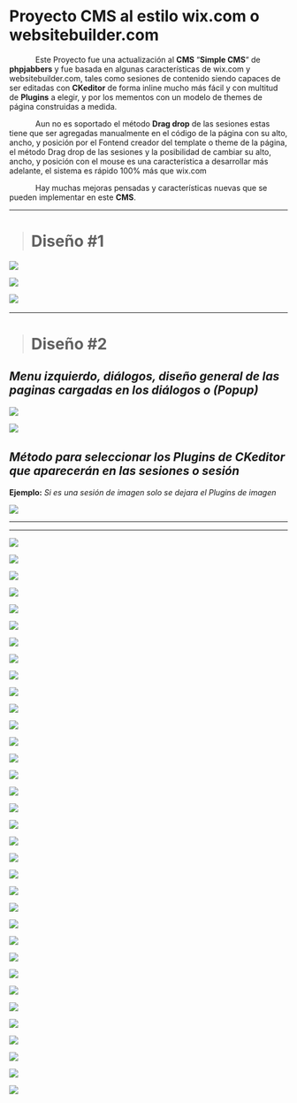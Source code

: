 # Proyecto CMS al estilo wix.com o  websitebuilder.com #

            Este Proyecto fue una actualización al **CMS**  “**Simple CMS**“ de **phpjabbers** y fue  basada en algunas características de wix.com y websitebuilder.com, tales como sesiones de contenido siendo capaces de ser editadas con **CKeditor** de forma inline mucho más fácil y con multitud de **Plugins** a elegir, y por los mementos con un modelo de themes de página construidas a medida.

            Aun no es soportado el método **Drag drop** de las sesiones estas tiene que ser agregadas manualmente en  el código de la página con su alto, ancho, y posición por el Fontend creador del template o theme de la página,  el método Drag drop  de las sesiones y la posibilidad de cambiar su alto, ancho, y posición con el mouse es una característica a desarrollar más adelante, el sistema es rápido 100% más que wix.com

            Hay muchas mejoras pensadas y características nuevas que se pueden implementar en este **CMS**.


----------

> # Diseño #1 #

![](https://raw.githubusercontent.com/dennysjmarquez/portfolio/master/2016/Proyecto-CMS-al-estilo-wix.com-o-%20websitebuilder/proyecto-cms-documento1.jpg)


![](https://raw.githubusercontent.com/dennysjmarquez/portfolio/master/2016/Proyecto-CMS-al-estilo-wix.com-o-%20websitebuilder/proyecto-cms-documento2.jpg)


![](https://raw.githubusercontent.com/dennysjmarquez/portfolio/master/2016/Proyecto-CMS-al-estilo-wix.com-o-%20websitebuilder/proyecto-cms-documento3.jpg)
 
 
 

----------

> # Diseño #2 #


## *Menu izquierdo, diálogos, diseño general de las paginas cargadas en los diálogos o  (Popup)* ##

![](https://raw.githubusercontent.com/dennysjmarquez/portfolio/master/2016/Proyecto-CMS-al-estilo-wix.com-o-%20websitebuilder/ejemplo%20menu%20y%20dialogo.png)


![](https://raw.githubusercontent.com/dennysjmarquez/portfolio/master/2016/Proyecto-CMS-al-estilo-wix.com-o-%20websitebuilder/Disen%CC%83o_ajustes2.png)
 
 
 
## *Método para seleccionar los Plugins de CKeditor que aparecerán en las sesiones o sesión* ##

**Ejemplo:** *Si es una sesión de imagen solo se dejara el Plugins de imagen*

![](https://raw.githubusercontent.com/dennysjmarquez/portfolio/master/2016/Proyecto-CMS-al-estilo-wix.com-o-%20websitebuilder/Plugins_CK_editor_-_por_seccio%CC%81n.png)


----------

----------

![](https://raw.githubusercontent.com/dennysjmarquez/portfolio/master/2016/Proyecto-CMS-al-estilo-wix.com-o-%20websitebuilder/Print%20Screen%201%2C%20Proyecto%20de%20actualizaci%C3%B3n%20de%20un%20CMS%20para%20que%20funcione%20parecido%20al%20creador%20de%20%20p%C3%A1ginas%20web%20Wix.jpg)

![](https://raw.githubusercontent.com/dennysjmarquez/portfolio/master/2016/Proyecto-CMS-al-estilo-wix.com-o-%20websitebuilder/Print%20Screen%202%2C%20Proyecto%20de%20actualizaci%C3%B3n%20de%20un%20CMS%20para%20que%20funcione%20parecido%20al%20creador%20de%20%20p%C3%A1ginas%20web%20Wix.com.jpg)

![](https://raw.githubusercontent.com/dennysjmarquez/portfolio/master/2016/Proyecto-CMS-al-estilo-wix.com-o-%20websitebuilder/Print%20Screen%203%2C%20Proyecto%20de%20actualizaci%C3%B3n%20de%20un%20CMS%20para%20que%20funcione%20parecido%20al%20creador%20de%20%20p%C3%A1ginas%20web%20Wix.com.jpg)

![](https://raw.githubusercontent.com/dennysjmarquez/portfolio/master/2016/Proyecto-CMS-al-estilo-wix.com-o-%20websitebuilder/Print%20Screen%204%2C%20Proyecto%20de%20actualizaci%C3%B3n%20de%20un%20CMS%20para%20que%20funcione%20parecido%20al%20creador%20de%20%20p%C3%A1ginas%20web%20Wix.com.jpg)

![](https://raw.githubusercontent.com/dennysjmarquez/portfolio/master/2016/Proyecto-CMS-al-estilo-wix.com-o-%20websitebuilder/Print%20Screen%205%2C%20Proyecto%20de%20actualizaci%C3%B3n%20de%20un%20CMS%20para%20que%20funcione%20parecido%20al%20creador%20de%20%20p%C3%A1ginas%20web%20Wix.com.jpg)

![](https://raw.githubusercontent.com/dennysjmarquez/portfolio/master/2016/Proyecto-CMS-al-estilo-wix.com-o-%20websitebuilder/Print%20Screen%206%2C%20Proyecto%20de%20actualizaci%C3%B3n%20de%20un%20CMS%20para%20que%20funcione%20parecido%20al%20creador%20de%20%20p%C3%A1ginas%20web%20Wix.com.jpg)

![](https://raw.githubusercontent.com/dennysjmarquez/portfolio/master/2016/Proyecto-CMS-al-estilo-wix.com-o-%20websitebuilder/Print%20Screen%207%2C%20Proyecto%20de%20actualizaci%C3%B3n%20de%20un%20CMS%20para%20que%20funcione%20parecido%20al%20creador%20de%20%20p%C3%A1ginas%20web%20Wix.com.jpg)

![](https://raw.githubusercontent.com/dennysjmarquez/portfolio/master/2016/Proyecto-CMS-al-estilo-wix.com-o-%20websitebuilder/Print%20Screen%208%2C%20Proyecto%20de%20actualizaci%C3%B3n%20de%20un%20CMS%20para%20que%20funcione%20parecido%20al%20creador%20de%20%20p%C3%A1ginas%20web%20Wix.com.jpg)

![](https://raw.githubusercontent.com/dennysjmarquez/portfolio/master/2016/Proyecto-CMS-al-estilo-wix.com-o-%20websitebuilder/Print%20Screen%209%2C%20Proyecto%20de%20actualizaci%C3%B3n%20de%20un%20CMS%20para%20que%20funcione%20parecido%20al%20creador%20de%20%20p%C3%A1ginas%20web%20Wix.com.jpg)

![](https://raw.githubusercontent.com/dennysjmarquez/portfolio/master/2016/Proyecto-CMS-al-estilo-wix.com-o-%20websitebuilder/Print%20Screen%2010%2C%20Proyecto%20de%20actualizaci%C3%B3n%20de%20un%20CMS%20para%20que%20funcione%20parecido%20al%20creador%20de%20%20p%C3%A1ginas%20web%20Wix.com.jpg)

![](https://raw.githubusercontent.com/dennysjmarquez/portfolio/master/2016/Proyecto-CMS-al-estilo-wix.com-o-%20websitebuilder/Print%20Screen%2011%2C%20Proyecto%20de%20actualizaci%C3%B3n%20de%20un%20CMS%20para%20que%20funcione%20parecido%20al%20creador%20de%20%20p%C3%A1ginas%20web%20Wix.com.jpg)

![](https://raw.githubusercontent.com/dennysjmarquez/portfolio/master/2016/Proyecto-CMS-al-estilo-wix.com-o-%20websitebuilder/Print%20Screen%2012%2C%20Proyecto%20de%20actualizaci%C3%B3n%20de%20un%20CMS%20para%20que%20funcione%20parecido%20al%20creador%20de%20%20p%C3%A1ginas%20web%20Wix.com.jpg)

![](https://raw.githubusercontent.com/dennysjmarquez/portfolio/master/2016/Proyecto-CMS-al-estilo-wix.com-o-%20websitebuilder/Print%20Screen%2013%2C%20Proyecto%20de%20actualizaci%C3%B3n%20de%20un%20CMS%20para%20que%20funcione%20parecido%20al%20creador%20de%20%20p%C3%A1ginas%20web%20Wix.com.jpg)

![](https://raw.githubusercontent.com/dennysjmarquez/portfolio/master/2016/Proyecto-CMS-al-estilo-wix.com-o-%20websitebuilder/Print%20Screen%2014%2C%20Proyecto%20de%20actualizaci%C3%B3n%20de%20un%20CMS%20para%20que%20funcione%20parecido%20al%20creador%20de%20%20p%C3%A1ginas%20web%20Wix.com.jpg)

![](https://raw.githubusercontent.com/dennysjmarquez/portfolio/master/2016/Proyecto-CMS-al-estilo-wix.com-o-%20websitebuilder/Print%20Screen%2015%2C%20Proyecto%20de%20actualizaci%C3%B3n%20de%20un%20CMS%20para%20que%20funcione%20parecido%20al%20creador%20de%20%20p%C3%A1ginas%20web%20Wix.com.jpg)

![](https://raw.githubusercontent.com/dennysjmarquez/portfolio/master/2016/Proyecto-CMS-al-estilo-wix.com-o-%20websitebuilder/Print%20Screen%2016%2C%20Proyecto%20de%20actualizaci%C3%B3n%20de%20un%20CMS%20para%20que%20funcione%20parecido%20al%20creador%20de%20%20p%C3%A1ginas%20web%20Wix.com.jpg)

![](https://raw.githubusercontent.com/dennysjmarquez/portfolio/master/2016/Proyecto-CMS-al-estilo-wix.com-o-%20websitebuilder/Print%20Screen%2017%2C%20Proyecto%20de%20actualizaci%C3%B3n%20de%20un%20CMS%20para%20que%20funcione%20parecido%20al%20creador%20de%20%20p%C3%A1ginas%20web%20Wix.com.jpg)

![](https://raw.githubusercontent.com/dennysjmarquez/portfolio/master/2016/Proyecto-CMS-al-estilo-wix.com-o-%20websitebuilder/Print%20Screen%2018%2C%20Proyecto%20de%20actualizaci%C3%B3n%20de%20un%20CMS%20para%20que%20funcione%20parecido%20al%20creador%20de%20%20p%C3%A1ginas%20web%20Wix.com.jpg)

![](https://raw.githubusercontent.com/dennysjmarquez/portfolio/master/2016/Proyecto-CMS-al-estilo-wix.com-o-%20websitebuilder/Print%20Screen%2019%2C%20Proyecto%20de%20actualizaci%C3%B3n%20de%20un%20CMS%20para%20que%20funcione%20parecido%20al%20creador%20de%20%20p%C3%A1ginas%20web%20Wix.com.jpg)

![](https://raw.githubusercontent.com/dennysjmarquez/portfolio/master/2016/Proyecto-CMS-al-estilo-wix.com-o-%20websitebuilder/Print%20Screen%2020%2C%20Proyecto%20de%20actualizaci%C3%B3n%20de%20un%20CMS%20para%20que%20funcione%20parecido%20al%20creador%20de%20%20p%C3%A1ginas%20web%20Wix.com.jpg)

![](https://raw.githubusercontent.com/dennysjmarquez/portfolio/master/2016/Proyecto-CMS-al-estilo-wix.com-o-%20websitebuilder/Print%20Screen%2021%2C%20Proyecto%20de%20actualizaci%C3%B3n%20de%20un%20CMS%20para%20que%20funcione%20parecido%20al%20creador%20de%20%20p%C3%A1ginas%20web%20Wix.com.jpg)

![](https://raw.githubusercontent.com/dennysjmarquez/portfolio/master/2016/Proyecto-CMS-al-estilo-wix.com-o-%20websitebuilder/Print%20Screen%2022%2C%20Proyecto%20de%20actualizaci%C3%B3n%20de%20un%20CMS%20para%20que%20funcione%20parecido%20al%20creador%20de%20%20p%C3%A1ginas%20web%20Wix.com.jpg)

![](https://raw.githubusercontent.com/dennysjmarquez/portfolio/master/2016/Proyecto-CMS-al-estilo-wix.com-o-%20websitebuilder/Print%20Screen%2023%2C%20Proyecto%20de%20actualizaci%C3%B3n%20de%20un%20CMS%20para%20que%20funcione%20parecido%20al%20creador%20de%20%20p%C3%A1ginas%20web%20Wix.com.jpg)

![](https://raw.githubusercontent.com/dennysjmarquez/portfolio/master/2016/Proyecto-CMS-al-estilo-wix.com-o-%20websitebuilder/Print%20Screen%2024%2C%20Proyecto%20de%20actualizaci%C3%B3n%20de%20un%20CMS%20para%20que%20funcione%20parecido%20al%20creador%20de%20%20p%C3%A1ginas%20web%20Wix.com.jpg)

![](https://raw.githubusercontent.com/dennysjmarquez/portfolio/master/2016/Proyecto-CMS-al-estilo-wix.com-o-%20websitebuilder/Print%20Screen%2025%2C%20Proyecto%20de%20actualizaci%C3%B3n%20de%20un%20CMS%20para%20que%20funcione%20parecido%20al%20creador%20de%20%20p%C3%A1ginas%20web%20Wix.com.jpg)

![](https://raw.githubusercontent.com/dennysjmarquez/portfolio/master/2016/Proyecto-CMS-al-estilo-wix.com-o-%20websitebuilder/Print%20Screen%2026%2C%20Proyecto%20de%20actualizaci%C3%B3n%20de%20un%20CMS%20para%20que%20funcione%20parecido%20al%20creador%20de%20%20p%C3%A1ginas%20web%20Wix.com.jpg)

![](https://raw.githubusercontent.com/dennysjmarquez/portfolio/master/2016/Proyecto-CMS-al-estilo-wix.com-o-%20websitebuilder/Print%20Screen%2027%2C%20Proyecto%20de%20actualizaci%C3%B3n%20de%20un%20CMS%20para%20que%20funcione%20parecido%20al%20creador%20de%20%20p%C3%A1ginas%20web%20Wix.com.jpg)

![](https://raw.githubusercontent.com/dennysjmarquez/portfolio/master/2016/Proyecto-CMS-al-estilo-wix.com-o-%20websitebuilder/Print%20Screen%2028%2C%20Proyecto%20de%20actualizaci%C3%B3n%20de%20un%20CMS%20para%20que%20funcione%20parecido%20al%20creador%20de%20%20p%C3%A1ginas%20web%20Wix.com.jpg)

![](https://raw.githubusercontent.com/dennysjmarquez/portfolio/master/2016/Proyecto-CMS-al-estilo-wix.com-o-%20websitebuilder/Print%20Screen%2029%2C%20Proyecto%20de%20actualizaci%C3%B3n%20de%20un%20CMS%20para%20que%20funcione%20parecido%20al%20creador%20de%20%20p%C3%A1ginas%20web%20Wix.com.jpg)

![](https://raw.githubusercontent.com/dennysjmarquez/portfolio/master/2016/Proyecto-CMS-al-estilo-wix.com-o-%20websitebuilder/Print%20Screen%2030%2C%20Proyecto%20de%20actualizaci%C3%B3n%20de%20un%20CMS%20para%20que%20funcione%20parecido%20al%20creador%20de%20%20p%C3%A1ginas%20web%20Wix.com.jpg)

![](https://raw.githubusercontent.com/dennysjmarquez/portfolio/master/2016/Proyecto-CMS-al-estilo-wix.com-o-%20websitebuilder/Print%20Screen%2031%2C%20Proyecto%20de%20actualizaci%C3%B3n%20de%20un%20CMS%20para%20que%20funcione%20parecido%20al%20creador%20de%20%20p%C3%A1ginas%20web%20Wix.com.jpg)

![](https://raw.githubusercontent.com/dennysjmarquez/portfolio/master/2016/Proyecto-CMS-al-estilo-wix.com-o-%20websitebuilder/Print%20Screen%2032%2C%20Proyecto%20de%20actualizaci%C3%B3n%20de%20un%20CMS%20para%20que%20funcione%20parecido%20al%20creador%20de%20%20p%C3%A1ginas%20web%20Wix.com.jpg)

![](https://raw.githubusercontent.com/dennysjmarquez/portfolio/master/2016/Proyecto-CMS-al-estilo-wix.com-o-%20websitebuilder/Print%20Screen%2033%2C%20Proyecto%20de%20actualizaci%C3%B3n%20de%20un%20CMS%20para%20que%20funcione%20parecido%20al%20creador%20de%20%20p%C3%A1ginas%20web%20Wix.com.jpg)

![](https://raw.githubusercontent.com/dennysjmarquez/portfolio/master/2016/Proyecto-CMS-al-estilo-wix.com-o-%20websitebuilder/Print%20Screen%2034%2C%20Proyecto%20de%20actualizaci%C3%B3n%20de%20un%20CMS%20para%20que%20funcione%20parecido%20al%20creador%20de%20%20p%C3%A1ginas%20web%20Wix.com.jpg)
